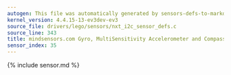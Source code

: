 ```yaml
---
autogen: This file was automatically generated by sensors-defs-to-markdown.py
kernel_version: 4.4.15-13-ev3dev-ev3
source_file: drivers/lego/sensors/nxt_i2c_sensor_defs.c
source_line: 343
title: mindsensors.com Gyro, MultiSensitivity Accelerometer and Compass (AbsoluteIMU(-A/C/G))
sensor_index: 35
---
```


{% include sensor.md %}
